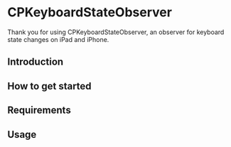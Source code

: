 # CPKeyboardStateObserver
Thank you for using CPKeyboardStateObserver, an observer for keyboard state changes on iPad and iPhone.

## Introduction

## How to get started

## Requirements

## Usage
